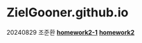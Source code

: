 # ZielGooner.github.io
<h>20240829 조준환</h>
[**homework2-1**](https://ZielGooner.github.io/homework2-1.html)
[**homework2**](https://ZielGooner.github.io/homework2.html)
